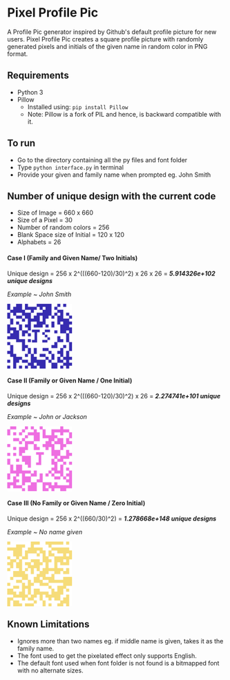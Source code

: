 # Pixel Profile Pic
A Profile Pic generator inspired by Github's default profile picture for new users.
Pixel Profile Pic creates a square profile picture with randomly generated pixels and initials of the given name in random color in PNG format.

## Requirements
* Python 3
* Pillow 
  * Installed using: `pip install Pillow`
  * Note: Pillow is a fork of PIL and hence, is backward compatible with it.

## To run
* Go to the directory containing all the py files and font folder
* Type `python interface.py` in terminal
* Provide your given and family name when prompted eg. John Smith

## Number of unique design with the current code
* Size of Image = 660 x 660
* Size of a Pixel = 30
* Number of random colors = 256
* Blank Space size of Initial = 120 x 120
* Alphabets = 26

#### Case I (Family and Given Name/ Two Initials)
Unique design = 256 x 2^(((660-120)/30)^2) x 26 x 26 = ***5.914326e+102 unique designs***

*Example ~ John Smith*

<img src="/Examples/CaseI.PNG" width="150" align="center" >

#### Case II (Family or Given Name / One Initial)
Unique design = 256 x 2^(((660-120)/30)^2) x 26 = ***2.274741e+101 unique designs***

*Example ~ John or Jackson*

<img src="/Examples/CaseII.PNG" width="150" align="center" >


#### Case III (No Family or Given Name / Zero Initial)
Unique design = 256 x 2^((660/30)^2) = ***1.278668e+148 unique designs***

*Example ~ No name given*

<img src="/Examples/CaseIII.PNG" width="150" align="center" >

## Known Limitations
* Ignores more than two names eg. if middle name is given, takes it as the family name.
* The font used to get the pixelated effect only supports English.
* The default font used when font folder is not found is a bitmapped font with no alternate sizes.
